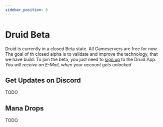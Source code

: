 ```yaml
---
sidebar_position: 6
---
```


# Druid Beta

Druid is currently in a closed Beta state.
All Gameservers are free for now. The goal of th closed alpha is to validate and improve the technology, that we have build.
To join the beta, you just need to [sign up](https://app.druid.gg/signup) to the Druid App.
_You will receive an E-Mail, when your account gets unlocked_

## Get Updates on Discord

TODO

## Mana Drops

TODO
